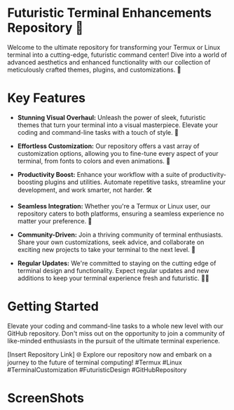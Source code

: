 # Futuristic Terminal Enhancements Repository 🚀

Welcome to the ultimate repository for transforming your Termux or Linux terminal into a cutting-edge, futuristic command center! Dive into a world of advanced aesthetics and enhanced functionality with our collection of meticulously crafted themes, plugins, and customizations. 🌟

# Key Features
- **Stunning Visual Overhaul:** Unleash the power of sleek, futuristic themes that turn your terminal into a visual masterpiece. Elevate your coding and command-line tasks with a touch of style. 💫

- **Effortless Customization:** Our repository offers a vast array of customization options, allowing you to fine-tune every aspect of your terminal, from fonts to colors and even animations. 🌈

- **Productivity Boost:** Enhance your workflow with a suite of productivity-boosting plugins and utilities. Automate repetitive tasks, streamline your development, and work smarter, not harder. 🛠️

- **Seamless Integration:** Whether you're a Termux or Linux user, our repository caters to both platforms, ensuring a seamless experience no matter your preference. 🔄

- **Community-Driven:** Join a thriving community of terminal enthusiasts. Share your own customizations, seek advice, and collaborate on exciting new projects to take your terminal to the next level. 🤝

- **Regular Updates:** We're committed to staying on the cutting edge of terminal design and functionality. Expect regular updates and new additions to keep your terminal experience fresh and futuristic. 🔄✨

# Getting Started
Elevate your coding and command-line tasks to a whole new level with our GitHub repository. Don't miss out on the opportunity to join a community of like-minded enthusiasts in the pursuit of the ultimate terminal experience.

[Insert Repository Link]
🌐 Explore our repository now and embark on a journey to the future of terminal computing! #Termux #Linux #TerminalCustomization #FuturisticDesign #GitHubRepository
# ScreenShots 
